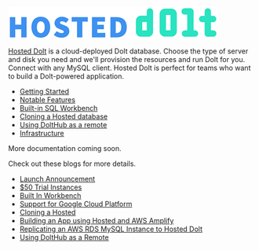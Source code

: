 ![](../../.gitbook/assets/hosted-logo.png)

[Hosted Dolt](https://hosted.doltdb.com) is a cloud-deployed Dolt database. Choose the type of server and disk you need and we'll provision the resources and run Dolt for you. Connect with any MySQL client. Hosted Dolt is perfect for teams who want to build a Dolt-powered application.

- [Getting Started](./getting-started.md)
- [Notable Features](./notable-features.md)
- [Built-in SQL Workbench](./sql-workbench.md)
- [Cloning a Hosted database](./cloning.md)
- [Using DoltHub as a remote](./dolthub-as-remote.md)
- [Infrastructure](./infrastructure.md)

More documentation coming soon.

Check out these blogs for more details.

- [Launch Announcement](https://www.dolthub.com/blog/2022-05-18-hosted-dolt/)
- [$50 Trial Instances](https://www.dolthub.com/blog/2022-10-24-hosted-trial-instances/)
- [Built In Workbench](https://www.dolthub.com/blog/2022-08-24-hosted-sql-workbench/)
- [Support for Google Cloud Platform](https://www.dolthub.com/blog/2023-02-27-hosted-doltdb-gcp-launch/)
- [Cloning a Hosted](https://www.dolthub.com/blog/2023-04-17-cloning-a-hosted-database/)
- [Building an App using Hosted and AWS Amplify](https://www.dolthub.com/blog/2023-03-31-dolt-amplify-webapp/)
- [Replicating an AWS RDS MySQL Instance to Hosted Dolt](https://www.dolthub.com/blog/2023-04-05-versioned-mysql-replicas-on-hosted-dolt/)
- [Using DoltHub as a Remote](https://www.dolthub.com/blog/2023-05-17-dolthub-as-a-remote-for-hosted/)
